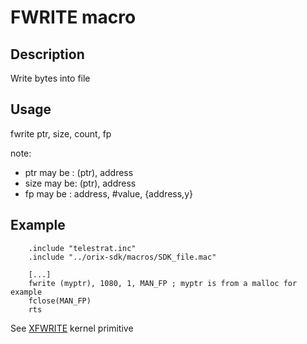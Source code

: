 # FWRITE macro

## Description

Write bytes into file

## Usage

fwrite ptr, size, count, fp

note:

* ptr may be : (ptr), address
* size may be: (ptr), address
* fp may be  : address, #value, {address,y}

## Example

```ca65
    .include "telestrat.inc"
    .include "../orix-sdk/macros/SDK_file.mac"

    [...]
    fwrite (myptr), 1080, 1, MAN_FP ; myptr is from a malloc for example
    fclose(MAN_FP)
    rts
```

See [XFWRITE](../../../kernel/primitives/xwrite.md) kernel primitive
